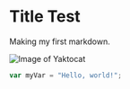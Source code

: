 # Title Test

Making my first markdown.

![Image of Yaktocat](https://octodex.github.com/images/yaktocat.png)

``` javascript
var myVar = "Hello, world!";
```
